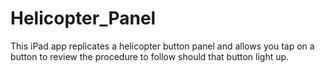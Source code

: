 # Helicopter_Panel

This iPad app replicates a helicopter button panel and allows you tap on a button to review the procedure to follow should that button light up.
